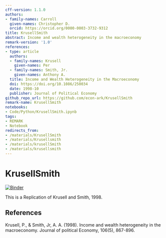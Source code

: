 ```yaml
---
cff-version: 1.1.0
authors:
- family-names: Carroll
  given-names: Christopher D.
  orcid: https://orcid.org/0000-0003-3732-9312
title: KrusellSmith
abstract: Income and wealth heterogeneity in the macroeconomy
remark-version: '1.0'
references:
- type: article
  authors:
  - family-names: Krusell
    given-names: Per
  - family-names: Smith, Jr.
    given-names: Anthony A.
  title: Income and Wealth Heterogeneity in the Macroeconomy
  doi: https://doi.org/10.1086/250034
  date: 1998-10
  publisher: Journal of Political Economy
github_repo_url: https://github.com/econ-ark/KrusellSmith
remark-name: KrusellSmith
notebooks:
- Code/Python/KrusellSmith.ipynb
tags:
- REMARK
- Notebook
redirects_from:
- /materials/KrusellSmith
- /materials/Krusellsmith
- /materials/krusellSmith
- /materials/krusellsmith
---
```




# KrusellSmith

[![Binder](https://mybinder.org/badge_logo.svg)](https://mybinder.org/v2/gh/econ-ark/KrusellSmith/HEAD)

This is a Replication of Krusell and Smith, 1998.


## References

Krusell, P., & Smith, Jr, A. A. (1998). Income and wealth heterogeneity in the macroeconomy. Journal of political Economy, 106(5), 867-896.
